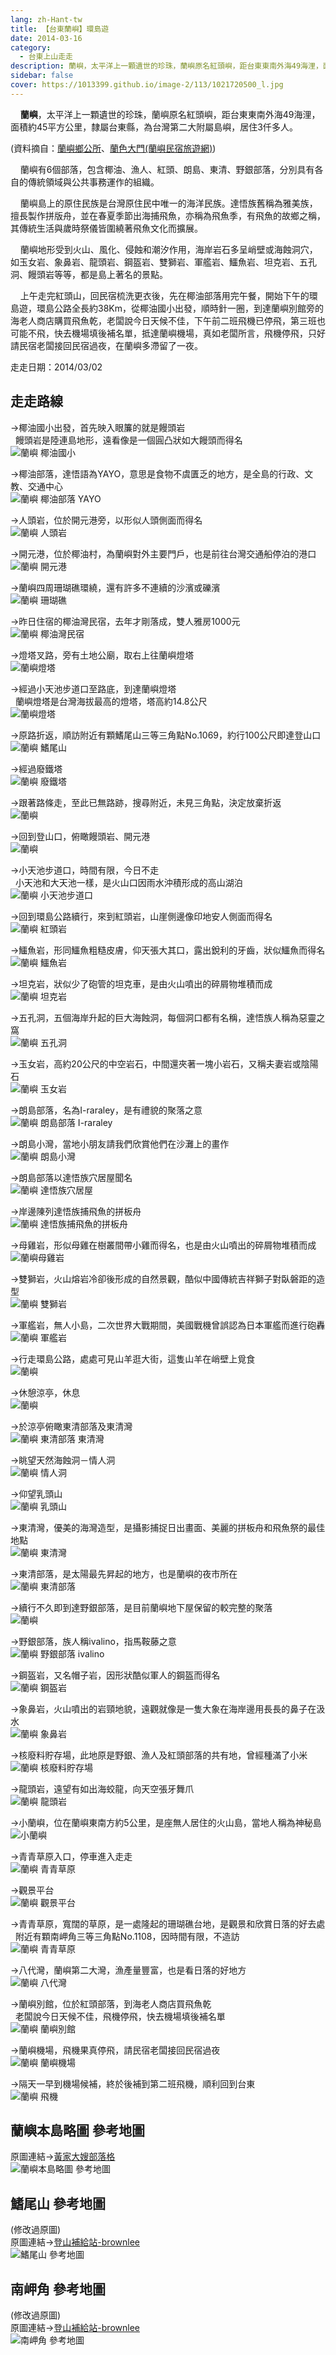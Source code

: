 ```yaml
---
lang: zh-Hant-tw
title: 【台東蘭嶼】環島遊
date: 2014-03-16
category: 
  - 台東上山走走
description: 蘭嶼，太平洋上一顆遺世的珍珠，蘭嶼原名紅頭嶼，距台東東南外海49海浬，面積約45平方公里，隸屬台東縣，為台灣第二大附屬島嶼，居住3仟多人。蘭嶼有6個部落，包含椰油、漁人、紅頭、朗島、東清、野銀部落，分別具有各自的傳統領域與公共事務運作的組織。 蘭嶼島上的原住民族是台灣原住民中唯一的海洋民族。達悟族舊稱為雅美族，擅長製作拼版舟，並在春夏季節出海捕飛魚，亦稱為飛魚季，有飛魚的故鄉之稱，其傳統生活與歲時祭儀皆圍繞著飛魚文化而擴展。
sidebar: false
cover: https://1013399.github.io/image-2/113/1021720500_l.jpg
---
```


    **蘭嶼**，太平洋上一顆遺世的珍珠，蘭嶼原名紅頭嶼，距台東東南外海49海浬，面積約45平方公里，隸屬台東縣，為台灣第二大附屬島嶼，居住3仟多人。

(資料摘自：[蘭嶼鄉公所](http://lanyu.taitung.gov.tw/tour1-2.html)、[蘭色大門(蘭嶼民宿旅遊網)](http://travel.lanyu.info/))  

    蘭嶼有6個部落，包含椰油、漁人、紅頭、朗島、東清、野銀部落，分別具有各自的傳統領域與公共事務運作的組織。  

    蘭嶼島上的原住民族是台灣原住民中唯一的海洋民族。達悟族舊稱為雅美族，擅長製作拼版舟，並在春夏季節出海捕飛魚，亦稱為飛魚季，有飛魚的故鄉之稱，其傳統生活與歲時祭儀皆圍繞著飛魚文化而擴展。  

    蘭嶼地形受到火山、風化、侵蝕和潮汐作用，海岸岩石多呈峭壁或海蝕洞穴，如玉女岩、象鼻岩、龍頭岩、鋼盔岩、雙獅岩、軍艦岩、鱷魚岩、坦克岩、五孔洞、饅頭岩等等，都是島上著名的景點。  

    上午走完紅頭山，回民宿梳洗更衣後，先在椰油部落用完午餐，開始下午的環島遊，環島公路全長約38Km，從椰油國小出發，順時針一圈，到達蘭嶼別館旁的海老人商店購買飛魚乾，老闆說今日天候不佳，下午前二班飛機已停飛，第三班也可能不飛，快去機場填後補名單，抵達蘭嶼機場，真如老闆所言，飛機停飛，只好請民宿老闆接回民宿過夜，在蘭嶼多滯留了一夜。

走走日期：2014/03/02

## 走走路線
→椰油國小出發，首先映入眼簾的就是饅頭岩  
  饅頭岩是陸連島地形，遠看像是一個圓凸狀如大饅頭而得名  
![蘭嶼 椰油國小](https://1013399.github.io/image-2/113/1021720435_l.jpg)

→椰油部落，達悟語為YAYO，意思是食物不虞匱乏的地方，是全島的行政、文教、交通中心  
![蘭嶼 椰油部落 YAYO](https://1013399.github.io/image-2/113/1021720442_l.jpg)

→人頭岩，位於開元港旁，以形似人頭側面而得名  
![蘭嶼 人頭岩](https://1013399.github.io/image-2/113/1021720446_l.jpg)

→開元港，位於椰油村，為蘭嶼對外主要門戶，也是前往台灣交通船停泊的港口  
![蘭嶼 開元港](https://1013399.github.io/image-2/113/1021720455_l.jpg)

→蘭嶼四周珊瑚礁環繞，還有許多不連續的沙濱或礫濱  
![蘭嶼 珊瑚礁](https://1013399.github.io/image-2/113/1021720460_l.jpg)

→昨日住宿的椰油灣民宿，去年才剛落成，雙人雅房1000元  
![蘭嶼 椰油灣民宿](https://1013399.github.io/image-2/113/1021720463_l.jpg)

→燈塔叉路，旁有土地公廟，取右上往蘭嶼燈塔  
![蘭嶼燈塔](https://1013399.github.io/image-2/113/1021720465_l.jpg)

→經過小天池步道口至路底，到達蘭嶼燈塔  
  蘭嶼燈塔是台灣海拔最高的燈塔，塔高約14.8公尺  
![蘭嶼燈塔](https://1013399.github.io/image-2/113/1021720478_l.jpg)

→原路折返，順訪附近有顆鰭尾山三等三角點No.1069，約行100公尺即達登山口  
![蘭嶼 鰭尾山](https://1013399.github.io/image-2/113/1021720486_l.jpg)

→經過廢鐵塔  
![蘭嶼 廢鐵塔](https://1013399.github.io/image-2/113/1021720490_l.jpg)

→跟著路條走，至此已無路跡，搜尋附近，未見三角點，決定放棄折返  
![蘭嶼](https://1013399.github.io/image-2/113/1021720496_l.jpg)

→回到登山口，俯瞰饅頭岩、開元港  
![蘭嶼](https://1013399.github.io/image-2/113/1021720500_l.jpg)

→小天池步道口，時間有限，今日不走  
  小天池和大天池一樣，是火山口因雨水沖積形成的高山湖泊  
![蘭嶼 小天池步道口](https://1013399.github.io/image-2/113/1021720506_l.jpg)

→回到環島公路續行，來到紅頭岩，山崖側邊像印地安人側面而得名  
![蘭嶼 紅頭岩](https://1013399.github.io/image-2/113/1021720508_l.jpg)

→鱷魚岩，形同鱷魚粗糙皮膚，仰天張大其口，露出銳利的牙齒，狀似鱷魚而得名  
![蘭嶼 鱷魚岩](https://1013399.github.io/image-2/113/1021720513_l.jpg)

→坦克岩，狀似少了砲管的坦克車，是由火山噴出的碎屑物堆積而成  
![蘭嶼 坦克岩](https://1013399.github.io/image-2/113/1021720515_l.jpg)

→五孔洞，五個海岸升起的巨大海蝕洞，每個洞口都有名稱，達悟族人稱為惡靈之窩  
![蘭嶼 五孔洞](https://1013399.github.io/image-2/113/1021720525_l.jpg)

→玉女岩，高約20公尺的中空岩石，中間還夾著一塊小岩石，又稱夫妻岩或陰陽石  
![蘭嶼 玉女岩](https://1013399.github.io/image-2/113/1021720528_l.jpg)

→朗島部落，名為I-raraley，是有禮貌的聚落之意  
![蘭嶼 朗島部落 I-raraley](https://1013399.github.io/image-2/113/1021720533_l.jpg)

→朗島小灣，當地小朋友請我們欣賞他們在沙灘上的畫作  
![蘭嶼 朗島小灣](https://1013399.github.io/image-2/113/1021720538_l.jpg)

→朗島部落以達悟族穴居屋聞名  
![蘭嶼 達悟族穴居屋](https://1013399.github.io/image-2/113/1021720544_l.jpg)

→岸邊陳列達悟族捕飛魚的拼板舟  
![蘭嶼 達悟族捕飛魚的拼板舟](https://1013399.github.io/image-2/113/1021720547_l.jpg)

→母雞岩，形似母雞在樹叢間帶小雞而得名，也是由火山噴出的碎屑物堆積而成  
![蘭嶼母雞岩](https://1013399.github.io/image-2/113/1021720552_l.jpg)

→雙獅岩，火山熔岩冷卻後形成的自然景觀，酷似中國傳統吉祥獅子對臥磐距的造型  
![蘭嶼 雙獅岩](https://1013399.github.io/image-2/113/1021720556_l.jpg)

→軍艦岩，無人小島，二次世界大戰期間，美國戰機曾誤認為日本軍艦而進行砲轟  
![蘭嶼 軍艦岩](https://1013399.github.io/image-2/113/1021720559_l.jpg)

→行走環島公路，處處可見山羊逛大街，這隻山羊在峭壁上覓食  
![蘭嶼](https://1013399.github.io/image-2/113/1021720572_l.jpg)

→休憩涼亭，休息  
![蘭嶼](https://1013399.github.io/image-2/113/1021720576_l.jpg)

→於涼亭俯瞰東清部落及東清灣  
![蘭嶼 東清部落 東清灣](https://1013399.github.io/image-2/113/1021720580_l.jpg)

→眺望天然海蝕洞－情人洞  
![蘭嶼 情人洞](https://1013399.github.io/image-2/113/1021720582_l.jpg)

→仰望乳頭山  
![蘭嶼 乳頭山](https://1013399.github.io/image-2/113/1021720592_l.jpg)

→東清灣，優美的海灣造型，是攝影捕捉日出畫面、美麗的拼板舟和飛魚祭的最佳地點  
![蘭嶼 東清灣](https://1013399.github.io/image-2/113/1021720605_l.jpg)

→東清部落，是太陽最先昇起的地方，也是蘭嶼的夜市所在  
![蘭嶼 東清部落](https://1013399.github.io/image-2/113/1021720612_l.jpg)

→續行不久即到達野銀部落，是目前蘭嶼地下屋保留的較完整的聚落  
![蘭嶼](https://1013399.github.io/image-2/113/1021720618_l.jpg)

→野銀部落，族人稱ivalino，指馬鞍藤之意  
![蘭嶼 野銀部落 ivalino](https://1013399.github.io/image-2/113/1021720622_l.jpg)

→鋼盔岩，又名帽子岩，因形狀酷似軍人的鋼盔而得名  
![蘭嶼 鋼盔岩](https://1013399.github.io/image-2/113/1021720623_l.jpg)

→象鼻岩，火山噴出的岩頸地貌，遠觀就像是一隻大象在海岸邊用長長的鼻子在汲水  
![蘭嶼 象鼻岩](https://1013399.github.io/image-2/113/1021720629_l.jpg)

→核廢料貯存場，此地原是野銀、漁人及紅頭部落的共有地，曾經種滿了小米  
![蘭嶼 核廢料貯存場](https://1013399.github.io/image-2/113/1021720642_l.jpg)

→龍頭岩，遠望有如出海蛟龍，向天空張牙舞爪  
![蘭嶼 龍頭岩](https://1013399.github.io/image-2/113/1021720650_l.jpg)

→小蘭嶼，位在蘭嶼東南方約5公里，是座無人居住的火山島，當地人稱為神秘島  
![小蘭嶼](https://1013399.github.io/image-2/113/1021720656_l.jpg)

→青青草原入口，停車進入走走  
![蘭嶼 青青草原](https://1013399.github.io/image-2/113/1021720664_l.jpg)

→觀景平台  
![蘭嶼 觀景平台](https://1013399.github.io/image-2/113/1021720673_l.jpg)

→青青草原，寬闊的草原，是一處隆起的珊瑚礁台地，是觀景和欣賞日落的好去處  
  附近有顆南岬角三等三角點No.1108，因時間有限，不造訪  
![蘭嶼 青青草原](https://1013399.github.io/image-2/113/1021720676_l.jpg)

→八代灣，蘭嶼第二大灣，漁產量豐富，也是看日落的好地方  
![蘭嶼 八代灣](https://1013399.github.io/image-2/113/1021720680_l.jpg)

→蘭嶼別館，位於紅頭部落，到海老人商店買飛魚乾  
  老闆說今日天候不佳，飛機停飛，快去機場填後補名單  
![蘭嶼 蘭嶼別館](https://1013399.github.io/image-2/113/1021720686_l.jpg)

→蘭嶼機場，飛機果真停飛，請民宿老闆接回民宿過夜  
![蘭嶼 蘭嶼機場](https://1013399.github.io/image-2/113/1021720690_l.jpg)

→隔天一早到機場候補，終於後補到第二班飛機，順利回到台東  
![蘭嶼 飛機](https://1013399.github.io/image-2/113/1021720704_l.jpg)

## 蘭嶼本島略圖 參考地圖  
原圖連結→[黃家大嫂部落格](http://blog.xuite.net/lin6151/blog/166578765)  
![蘭嶼本島略圖 參考地圖](https://1013399.github.io/image-2/113/1021720813_l.jpg)

## 鰭尾山 參考地圖
(修改過原圖)  
原圖連結→[登山補給站-brownlee](http://www.keepon.com.tw/DiscussLoad.aspx?code=314B5CF9AEC3A19113F6CAA6F539A66291530486D0FDB682)  
![鰭尾山 參考地圖](https://1013399.github.io/image-2/113/1021720822_l.jpg)

## 南岬角 參考地圖
(修改過原圖)  
原圖連結→[登山補給站-brownlee](http://www.keepon.com.tw/DiscussLoad.aspx?code=314B5CF9AEC3A19113F6CAA6F539A66263A336825A018600)  
![南岬角 參考地圖](https://1013399.github.io/image-2/113/1021720824_l.jpg)